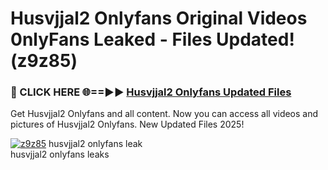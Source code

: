 # Husvjjal2 Onlyfans Original Videos 0nlyFans Leaked - Files Updated! (z9z85)

<h3>🔴 CLICK HERE 🌐==►► <a href="https://tinyurl.com/ms9xzufz" rel="nofollow">Husvjjal2 Onlyfans Updated Files</a></h3>

Get Husvjjal2 Onlyfans and all content. Now you can access all videos and pictures of Husvjjal2 Onlyfans. New Updated Files 2025!

[![z9z85](https://i.imgur.com/ppqm5kG.gif)](https://tinyurl.com/ms9xzufz)
husvjjal2 onlyfans leak<br>
husvjjal2 onlyfans leaks